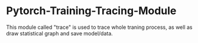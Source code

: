 # Pytorch-Training-Tracing-Module
This module called "trace" is used to trace whole traning process, as well as draw statistical graph and save model/data.
